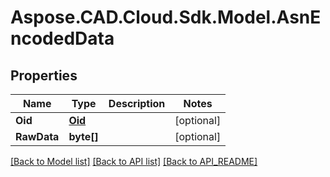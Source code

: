 # Aspose.CAD.Cloud.Sdk.Model.AsnEncodedData
## Properties

Name | Type | Description | Notes
------------ | ------------- | ------------- | -------------
**Oid** | [**Oid**](Oid.md) |  | [optional] 
**RawData** | **byte[]** |  | [optional] 

[[Back to Model list]](API_README.md#documentation-for-models) [[Back to API list]](API_README.md#documentation-for-api-endpoints) [[Back to API_README]](API_README.md)

